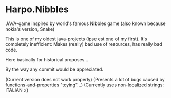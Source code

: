 # Harpo.Nibbles
JAVA-game inspired by world's famous Nibbles game (also known because nokia's version, Snake)


This is one of my oldest java-projects (ipse est one of my first).
It's completely inefficient: Makes (really) bad use of resources, has really bad code.

Here basically for historical proposes...

By the way any commit would be appreciated. 

(Current version does not work properly)
(Presents a lot of bugs caused by functions-and-properties "toying"...)
(Currently uses non-localized strings: ITALIAN :()
